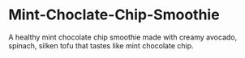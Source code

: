 # Mint-Choclate-Chip-Smoothie
A healthy mint chocolate chip smoothie made with creamy avocado, spinach, silken tofu that tastes like mint chocolate chip.